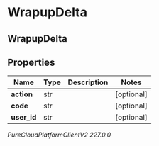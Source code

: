 # WrapupDelta

## WrapupDelta

## Properties

|Name | Type | Description | Notes|
|------------ | ------------- | ------------- | -------------|
| **action** | str |  | [optional] |
| **code** | str |  | [optional] |
| **user_id** | str |  | [optional] |



_PureCloudPlatformClientV2 227.0.0_
